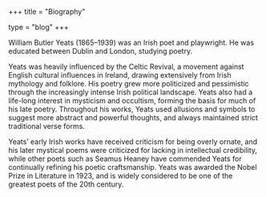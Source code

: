 +++
title = "Biography"

type = "blog"
+++

William Butler Yeats (1865–1939) was an Irish poet and playwright. He was educated between Dublin and London, studying poetry.

Yeats was heavily influenced by the Celtic Revival, a movement against English cultural influences in Ireland, drawing extensively from Irish mythology and folklore. His poetry grew more politicized and pessimistic through the increasingly intense Irish political landscape. Yeats also had a life-long interest in mysticism and occultism, forming the basis for much of his late poetry. Throughout his works, Yeats used allusions and symbols to suggest more abstract and powerful thoughts, and always maintained strict traditional verse forms.

Yeats’ early Irish works have received criticism for being overly ornate, and his later mystical poems were criticized for lacking in intellectual credibility, while other poets such as Seamus Heaney have commended Yeats for continually refining his poetic craftsmanship. Yeats was awarded the Nobel Prize in Literature in 1923, and is widely considered to be one of the greatest poets of the 20th century.

